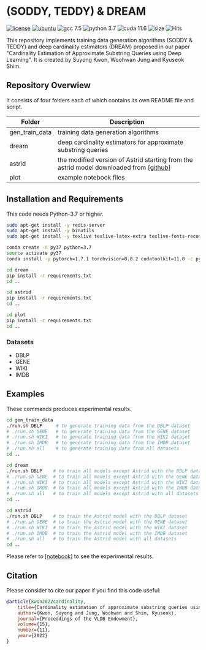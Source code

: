 # (SODDY, TEDDY) & DREAM

[![license](https://img.shields.io/github/license/sykwon/teddy-dream?color=brightgreen)](https://github.com/sykwon/teddy-dream/blob/master/LICENSE)
[![ubuntu](https://img.shields.io/badge/ubuntu-v18.04-orange)](https://wiki.ubuntu.com/Releases)
![gcc 7.5](https://img.shields.io/badge/gcc-v7.5-blue)
![python 3.7](https://img.shields.io/badge/python-v3.7-blue)
![cuda 11.6](https://img.shields.io/badge/cuda-v11.6-blue)
![size](https://img.shields.io/github/repo-size/sykwon/teddy-dream?color=yellow)
![Hits](https://hits.seeyoufarm.com/api/count/incr/badge.svg?url=https%3A%2F%2Fgithub.com%2Fsykwon%2Fteddy-dream&count_bg=%2379C83D&title_bg=%23555555&icon=&icon_color=%23E7E7E7&title=hits&edge_flat=false)

This repository implements training data generation algorithms (SODDY & TEDDY) and deep cardinality estimators (DREAM) proposed in our paper "Cardinality Estimation of Approximate Substring Queries using Deep Learning". It is created by Suyong Kwon, Woohwan Jung and Kyuseok Shim.

## Repository Overwiew

It consists of four folders each of which contains its own README file and script.

|Folder| Description |
|---|---|
| gen_train_data | training data generation algorithms |
| dream  | deep cardinality estimators for approximate substring queries |
| astrid | the modified version of Astrid starting from the astrid model downloaded from [[github](<https://github.com/saravanan-thirumuruganathan/astrid-string-selectivity>)]|
| plot | example notebook files |

## Installation and Requirements

This code needs Python-3.7 or higher.

```bash
sudo apt-get install -y redis-server
sudo apt-get install -y binutils
sudo apt-get install -y texlive texlive-latex-extra texlive-fonts-recommended dvipng cm-super

conda create -n py37 python=3.7
source activate py37
conda install -y pytorch=1.7.1 torchvision=0.8.2 cudatoolkit=11.0 -c pytorch -c nvidia

cd dream
pip install -r requirements.txt
cd ..

cd astrid
pip install -r requirements.txt
cd ..

cd plot
pip install -r requirements.txt
cd ..
```

### Datasets

* DBLP
* GENE
* WIKI
* IMDB

## Examples

These commands produces experimental results.

```bash
cd gen_train_data
./run.sh DBLP     # to generate training data from the DBLP dataset
# ./run.sh GENE   # to generate training data from the GENE dataset
# ./run.sh WIKI   # to generate training data from the WIKI dataset
# ./run.sh IMDB   # to generate training data from the IMDB dataset
# ./run.sh all    # to generate training data from all datasets
cd ..

cd dream
./run.sh DBLP    # to train all models except Astrid with the DBLP dataset
# ./run.sh GENE  # to train all models except Astrid with the GENE dataset
# ./run.sh WIKI  # to train all models except Astrid with the WIKI dataset
# ./run.sh IMDB  # to train all models except Astrid with the IMDB dataset
# ./run.sh all   # to train all models except Astrid with all datasets
cd ..

cd astrid
./run.sh DBLP    # to train the Astrid model with the DBLP dataset
# ./run.sh GENE  # to train the Astrid model with the GENE dataset
# ./run.sh WIKI  # to train the Astrid model with the WIKI dataset
# ./run.sh IMDB  # to train the Astrid model with the IMDB dataset
# ./run.sh all   # to train the Astrid model with all datasets
cd ..
```

Please refer to [[notebook](/plot/example.ipynb)] to see the experimental results.

## Citation

Please consider to cite our paper if you find this code useful:

```bibtex
@article{kwon2022cardinality,
    title={Cardinality estimation of approximate substring queries using deep learning},
    author={Kwon, Suyong and Jung, Woohwan and Shim, Kyuseok},
    journal={Proceddings of the VLDB Endowment},
    volume={15},
    number={11},
    year={2022}
}
```
